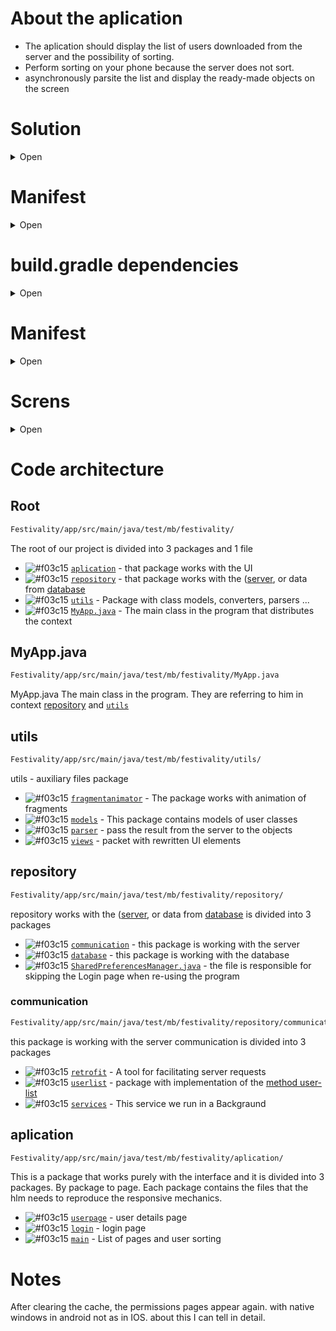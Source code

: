


# About the aplication
 - The aplication should display the list of users downloaded from the server and the possibility of sorting.
 - Perform sorting on your phone because the server does not sort. 
 - asynchronously parsite the list and display the ready-made objects on the screen


# Solution
<details><summary>Open</summary>
<p>	
 
- create a database where we will transfer data from the server
- create [`service.`](https://github.com/gamestudiostandart/Festivality/tree/master/app/src/main/java/test/mb/festivality/repository/communication) It will work in backgraun to receive data from the server and store it in [`database`](https://github.com/gamestudiostandart/Festivality/tree/master/app/src/main/java/test/mb/festivality/repository/database)
- create [`aplication.`](https://github.com/gamestudiostandart/Festivality/tree/master/app/src/main/java/test/mb/festivality/aplication) It will work with the database and display it on the UI

</p>
</details>


# Manifest
<details><summary>Open</summary>
<p>

## Permissions
+ internet
+ location
+ bluetooth
+ notification
## Aplication
+ service - ServiceMain
+ activity - ActivityLogin
+ activity - ActivityMain
+ activity - ActivityUserPage

</p>
</details>


# build.gradle dependencies
<details><summary>Open</summary>
<p>

## Standard UI librarys
+ implementation fileTree(include: ['*.jar'], dir: 'libs')
+ implementation 'com.android.support:appcompat-v7:27.1.1'
+ implementation 'com.android.support:support-v4:27.1.1'
+ implementation 'com.android.support:design:27.1.1'
+ implementation 'com.android.support:cardview-v7:27.1.1'
+ implementation 'com.android.support:recyclerview-v7:27.1.1'

## Moxy(MVP)
+ implementation 'com.arello-mobile:moxy:1.5.3'
+ implementation 'com.arello-mobile:moxy-android:1.5.3'
+ implementation 'com.arello-mobile:moxy-app-compat:1.5.3'
+ annotationProcessor 'com.arello-mobile:moxy-compiler:1.5.3'

## Retofit
+ implementation 'com.squareup.retrofit2:retrofit:2.3.0'
+ implementation 'com.squareup.retrofit2:converter-gson:2.3.0'
+ implementation 'com.squareup.retrofit2:converter-scalars:2.3.0'
+ implementation 'com.squareup.okhttp3:logging-interceptor:3.10.0'

## Glide
+ implementation 'com.github.bumptech.glide:glide:3.8.0'

## Third-party libraries for working with UI
+ implementation 'com.crystal:crystalrangeseekbar:1.1.3'
+ implementation 'de.hdodenhof:circleimageview:2.2.0'
+ implementation 'me.everything:overscroll-decor-android:1.0.4'
+ implementation 'jp.wasabeef:recyclerview-animators:2.3.0'
+ implementation 'com.wang.avi:library:2.1.3'
+ implementation 'jp.wasabeef:blurry:2.1.1'

</p>
</details>



# Manifest
<details><summary>Open</summary>
<p>


</p>
</details>

# Screns
<details><summary>Open</summary>
<p>


</p>
</details>

# Code architecture
## Root
```diff
Festivality/app/src/main/java/test/mb/festivality/
```
The root of our project is divided into 3 packages and 1 file

- ![#f03c15](https://placehold.it/15/f03c15/000000?text=+) [`aplication`](https://github.com/gamestudiostandart/Festivality/tree/master/app/src/main/java/test/mb/festivality/aplication) -  that package works with the UI
- ![#f03c15](https://placehold.it/15/f03c15/000000?text=+) [`repository`](https://github.com/gamestudiostandart/Festivality/tree/master/app/src/main/java/test/mb/festivality/repository) - that package works with the ([server](https://github.com/gamestudiostandart/Festivality/tree/master/app/src/main/java/test/mb/festivality/repository/communication), or data from [database](https://github.com/gamestudiostandart/Festivality/tree/master/app/src/main/java/test/mb/festivality/repository/database)
- ![#f03c15](https://placehold.it/15/f03c15/000000?text=+) [`utils`](https://github.com/gamestudiostandart/Festivality/tree/master/app/src/main/java/test/mb/festivality/utils) - Package with class models, converters, parsers ...
- ![#f03c15](https://placehold.it/15/f03c15/000000?text=+) [`MyApp.java`](https://github.com/gamestudiostandart/Festivality/blob/master/app/src/main/java/test/mb/festivality/MyApp.java) - The main class in the program that distributes the context


## MyApp.java
```diff
Festivality/app/src/main/java/test/mb/festivality/MyApp.java
```
MyApp.java The main class in the program. They are referring to him in context [repository](https://github.com/gamestudiostandart/Festivality/tree/master/app/src/main/java/test/mb/festivality/repository) and [`utils`](https://github.com/gamestudiostandart/Festivality/tree/master/app/src/main/java/test/mb/festivality/utils)

## utils
```diff
Festivality/app/src/main/java/test/mb/festivality/utils/
```
utils - auxiliary files package

- ![#f03c15](https://placehold.it/15/f03c15/000000?text=+) [`fragmentanimator`](https://github.com/gamestudiostandart/Festivality/tree/master/app/src/main/java/test/mb/festivality/utils/fragmentanimator) - The package works with animation of fragments
- ![#f03c15](https://placehold.it/15/f03c15/000000?text=+) [`models`](https://github.com/gamestudiostandart/Festivality/tree/master/app/src/main/java/test/mb/festivality/utils/models) - This package contains models of user classes
- ![#f03c15](https://placehold.it/15/f03c15/000000?text=+) [`parser`](https://github.com/gamestudiostandart/Festivality/tree/master/app/src/main/java/test/mb/festivality/utils/parser) - pass the result from the server to the objects
- ![#f03c15](https://placehold.it/15/f03c15/000000?text=+) [`views`](https://github.com/gamestudiostandart/Festivality/tree/master/app/src/main/java/test/mb/festivality/utils/views) - packet with rewritten UI elements


## repository
```diff
Festivality/app/src/main/java/test/mb/festivality/repository/
```
repository works with the ([server](https://github.com/gamestudiostandart/Festivality/tree/master/app/src/main/java/test/mb/festivality/repository/communication), or data from [database](https://github.com/gamestudiostandart/Festivality/tree/master/app/src/main/java/test/mb/festivality/repository/database)
is divided into 3 packages

- ![#f03c15](https://placehold.it/15/f03c15/000000?text=+) [`communication`](https://github.com/gamestudiostandart/Festivality/tree/master/app/src/main/java/test/mb/festivality/repository/communication) - this package is working with the server
- ![#f03c15](https://placehold.it/15/f03c15/000000?text=+) [`database`](https://github.com/gamestudiostandart/Festivality/tree/master/app/src/main/java/test/mb/festivality/repository/database) - this package is working with the database
- ![#f03c15](https://placehold.it/15/f03c15/000000?text=+) [`SharedPreferencesManager.java`](https://github.com/gamestudiostandart/Festivality/blob/master/app/src/main/java/test/mb/festivality/repository/SharedPreferencesManager.java) - the file is responsible for skipping the Login page when re-using the program

### communication
```diff
Festivality/app/src/main/java/test/mb/festivality/repository/communication/
```
this package is working with the server
communication is divided into 3 packages
- ![#f03c15](https://placehold.it/15/f03c15/000000?text=+) [`retrofit`](https://github.com/gamestudiostandart/Festivality/tree/master/app/src/main/java/test/mb/festivality/repository/communication/retrofit) - A tool for facilitating server requests
- ![#f03c15](https://placehold.it/15/f03c15/000000?text=+) [`userlist`](https://github.com/gamestudiostandart/Festivality/tree/master/app/src/main/java/test/mb/festivality/repository/communication/userlist) - package with implementation of the [method user-list](https://api.festivality.co/v2/user-list/44779) 
- ![#f03c15](https://placehold.it/15/f03c15/000000?text=+) [`services`]((https://github.com/gamestudiostandart/Festivality/tree/master/app/src/main/java/test/mb/festivality/repository/communication)) - This service we run in a Backgraund


## aplication
```diff
Festivality/app/src/main/java/test/mb/festivality/aplication/
```
This is a package that works purely with the interface and it is divided into 3 packages. By package to page. Each package contains the files that the hlm needs to reproduce the responsive mechanics.

- ![#f03c15](https://placehold.it/15/f03c15/000000?text=+) [`userpage`](https://github.com/gamestudiostandart/Festivality/tree/master/app/src/main/java/test/mb/festivality/aplication/userpage) - user details page
- ![#f03c15](https://placehold.it/15/f03c15/000000?text=+) [`login`](https://github.com/gamestudiostandart/Festivality/tree/master/app/src/main/java/test/mb/festivality/aplication/login) - login page
- ![#f03c15](https://placehold.it/15/f03c15/000000?text=+) [`main`](https://github.com/gamestudiostandart/Festivality/tree/master/app/src/main/java/test/mb/festivality/aplication/main) - List of pages and user sorting



# Notes
After clearing the cache, the permissions pages appear again. with native windows in android not as in IOS. about this I can tell in detail.



